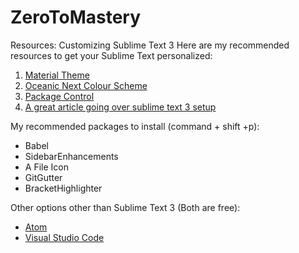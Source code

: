 # ZeroToMastery

Resources: Customizing Sublime Text 3
Here are my recommended resources to get your Sublime Text personalized:

1.  [Material Theme](https://github.com/equinusocio/material-theme)
2.  [Oceanic Next Colour Scheme](https://github.com/voronianski/oceanic-next-color-scheme)
3.  [Package Control](https://packagecontrol.io/)
4.  [A great article going over sublime text 3 setup](https://scotch.io/bar-talk/best-of-sublime-text-3-features-plugins-and-settings)

My recommended packages to install (command + shift +p):

* Babel
* SidebarEnhancements
* A File Icon
* GitGutter
* BracketHighlighter

Other options other than Sublime Text 3 (Both are free):

* [Atom](https://atom.io/)
* [Visual Studio Code](https://code.visualstudio.com/)
